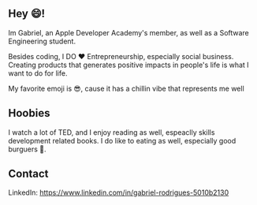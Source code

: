 ## Hey 😄!

Im Gabriel, an Apple Developer Academy's member, as well as a Software Engineering student.

Besides coding, I DO ❤️ Entrepreneurship, especially social business. Creating products that generates positive 
impacts in people's life is what I want to do for life.

My favorite emoji is 😎, cause it has a chillin vibe that represents me well

## Hoobies

I watch a lot of TED, and I enjoy reading as well, espeaclly skills development related books. I do like to eating as well,
especially good burguers 🍔.

## Contact

LinkedIn: https://www.linkedin.com/in/gabriel-rodrigues-5010b2130  
